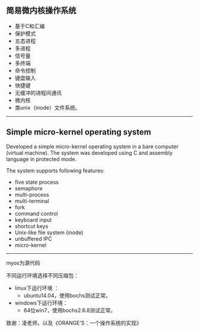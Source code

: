 ## 简易微内核操作系统

- 基于C和汇编
- 保护模式
- 五态进程
- 多进程
- 信号量
- 多终端
- 命令控制
- 键盘输入
- 快捷键
- 无缓冲的进程间通讯
- 微内核
- 类unix（inode）文件系统。

---

## Simple micro-kernel operating system

Developed a simple micro-kernel operating system in a bare computer (virtual machine). The system was developed using C and assembly language in protected mode. 

The system supports following features: 
- five state process
- semaphore
- multi-process
- multi-terminal
- fork
- command control
- keyboard input
- shortcut keys
- Unix-like file system (inode)
- unbuffered IPC
- micro-kernel

---

myos为源代码

不同运行环境选择不同压缩包：
- linux下运行环境 ： 
  - ubuntu14.04，使用bochs测试正常。
- windows下运行环境： 
  - 64位win7，使用bochs2.6.8测试正常。

致谢：凌老师，以及《ORANGE’S：一个操作系统的实现》